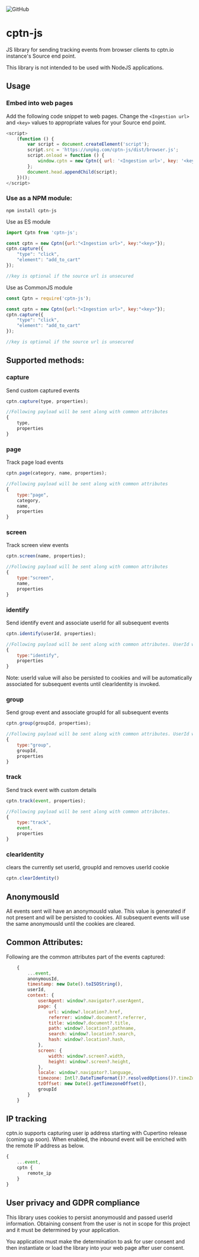 ![GitHub](https://img.shields.io/github/license/cptn-io/cptn-js)

# cptn-js
JS library for sending tracking events from browser clients to cptn.io instance's Source end point.

This library is not intended to be used with NodeJS applications.

## Usage

### Embed into web pages

Add the following code snippet to web pages. Change the `<Ingestion url>` and `<key>` values to appropriate values for your Source end point.
    
```js
<script>
    (function () {
        var script = document.createElement('script');
        script.src = 'https://unpkg.com/cptn-js/dist/browser.js';
        script.onload = function () {
            window.cptn = new Cptn({ url: '<Ingestion url>', key: '<key>' });
        };
        document.head.appendChild(script);
    })();
</script>
```   

### Use as a NPM module:
    
```
npm install cptn-js    
```
Use as ES module 

```js
import Cptn from 'cptn-js';

const cptn = new Cptn({url:"<Ingestion url>", key:"<key>"});
cptn.capture({
    "type": "click",
    "element": "add_to_cart"
});

//key is optional if the source url is unsecured

```

Use as CommonJS module

```js
const Cptn = require('cptn-js');

const cptn = new Cptn({url:"<Ingestion url>", key:"<key>"});
cptn.capture({
    "type": "click",
    "element": "add_to_cart"
});

//key is optional if the source url is unsecured

```

## Supported methods:

### capture

Send custom captured events 

```js
cptn.capture(type, properties);

//Following payload will be sent along with common attributes
{
    type,
    properties
}

```

### page

Track page load events

```js
cptn.page(category, name, properties);

//Following payload will be sent along with common attributes
{
    type:"page",
    category,
    name,
    properties
}

```

### screen

Track screen view events

```js
cptn.screen(name, properties);

//Following payload will be sent along with common attributes
{
    type:"screen",
    name,
    properties
}

```

### identify

Send identify event and associate userId for all subsequent events

```js
cptn.identify(userId, properties);

//Following payload will be sent along with common attributes. UserId will be part of common attributes
{
    type:"identify",    
    properties
}

```

Note: userId value will also be persisted to cookies and will be automatically associated for subsequent events until clearIdentity is invoked.

### group

Send group event and associate groupId for all subsequent events

```js
cptn.group(groupId, properties);

//Following payload will be sent along with common attributes. UserId will be part of common attributes
{
    type:"group", 
    groupId,
    properties
}

```

### track

Send track event with custom details

```js
cptn.track(event, properties);

//Following payload will be sent along with common attributes.
{
    type:"track", 
    event,
    properties
}

```
### clearIdentity

clears the currently set userId, groupId and removes userId cookie

```js
cptn.clearIdentity()
```

## AnonymousId
All events sent will have an anonymousId value. This value is generated if not present and will be persisted to cookies. All subsequent events will use the same anonymousId until the cookies are cleared.

## Common Attributes:
Following are the common attributes part of the events captured:

```js
    {
        ...event,
        anonymousId,
        timestamp: new Date().toISOString(),
        userId,
        context: {
            userAgent: window?.navigator?.userAgent,
            page: {
                url: window?.location?.href,
                referrer: window?.document?.referrer,
                title: window?.document?.title,
                path: window?.location?.pathname,
                search: window?.location?.search,
                hash: window?.location?.hash,
            },
            screen: {
                width: window?.screen?.width,
                height: window?.screen?.height,
            },
            locale: window?.navigator?.language,
            timezone: Intl?.DateTimeFormat()?.resolvedOptions()?.timeZone,
            tzOffset: new Date().getTimezoneOffset(),
            groupId
        }
    }
```

## IP tracking

cptn.io supports capturing user ip address starting with Cupertino release (coming up soon). When enabled, the inbound event will be enriched with the remote IP address as below.

```js
{
    ...event,
    cptn {
        remote_ip
    }
}
```

## User privacy and GDPR compliance

This library uses cookies to persist anonymousId and passed userId information. Obtaining consent from the user is not in scope for this project and it must be determined by your application.

You application must make the determination to ask for user consent and then instantiate or load the library into your web page after user consent. 